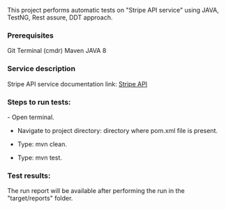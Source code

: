 This project performs automatic tests on "Stripe API service" using JAVA, TestNG, Rest assure, DDT approach.

<h3>Prerequisites</h3>
Git
Terminal (cmdr)
Maven
JAVA 8

<h3>Service description</h3>
Stripe API service documentation link: <a href="https://stripe.com/docs">Stripe API</a>

<h3>Steps to run tests:</h3>
- Open terminal.

- Navigate to project directory: directory where pom.xml file is present.

- Type: mvn clean.

- Type: mvn test.

<h3>Test results:</h3>
The run report will be available after performing the run in the "target/reports" folder.
